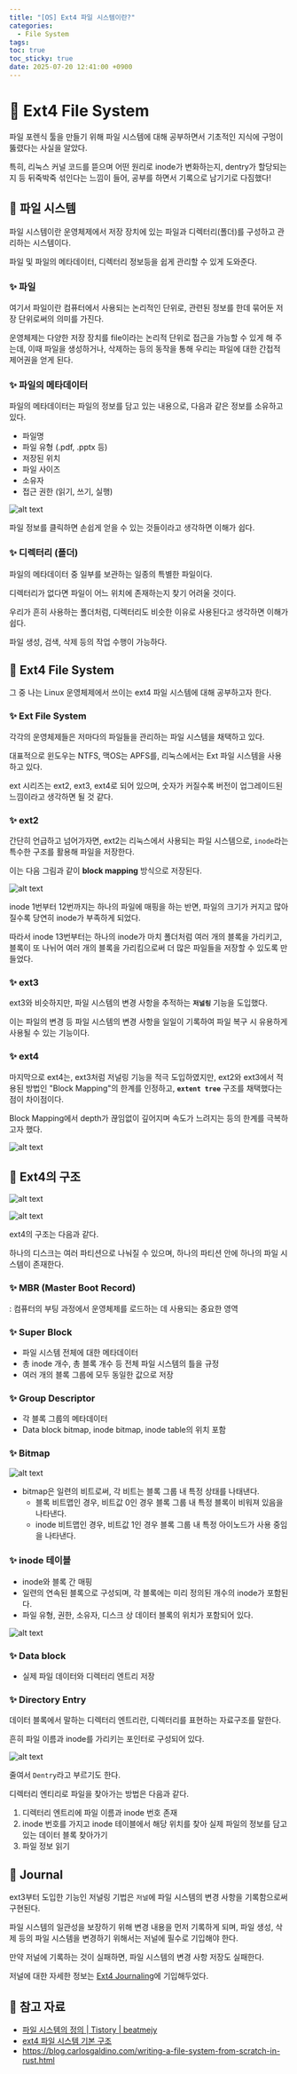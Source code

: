 ```yaml
---
title: "[OS] Ext4 파일 시스템이란?"
categories:
  - File System
tags:
toc: true
toc_sticky: true
date: 2025-07-20 12:41:00 +0900
---
```


# 📌 Ext4 File System

파일 포렌식 툴을 만들기 위해 파일 시스템에 대해 공부하면서 기초적인 지식에 구멍이 뚫렸다는 사실을 알았다.

특히, 리눅스 커널 코드를 뜯으며 어떤 원리로 inode가 변화하는지, dentry가 할당되는지 등 뒤죽박죽 섞인다는 느낌이 들어, 공부를 하면서 기록으로 남기기로 다짐했다!

## 🫧 파일 시스템
파일 시스템이란 운영체제에서 저장 장치에 있는 파일과 디렉터리(폴더)를 구성하고 관리하는 시스템이다.

파일 및 파일의 메타데이터, 디렉터리 정보등을 쉽게 관리할 수 있게 도와준다.

### ✨ 파일
여기서 파일이란 컴퓨터에서 사용되는 논리적인 단위로, 관련된 정보를 한데 묶어둔 저장 단위로써의 의미를 가진다.

운영체제는 다양한 저장 장치를 file이라는 논리적 단위로 접근을 가능할 수 있게 해 주는데, 이때 파일을 생성하거나, 삭제하는 등의 동작을 통해 우리는 파일에 대한 간접적 제어권을 얻게 된다.

### ✨ 파일의 메타데이터
파일의 메타데이터는 파일의 정보를 담고 있는 내용으로, 다음과 같은 정보를 소유하고 있다.

- 파일명
- 파일 유형 (.pdf, .pptx 등)
- 저장된 위치
- 파일 사이즈
- 소유자
- 접근 권한 (읽기, 쓰기, 실행)

![alt text](<../../../assets/image/OS/파일 메타데이터.png>)

파일 정보를 클릭하면 손쉽게 얻을 수 있는 것들이라고 생각하면 이해가 쉽다.

### ✨ 디렉터리 (폴더)

파일의 메타데이터 중 일부를 보관하는 일종의 특별한 파일이다.

디렉터리가 없다면 파일이 어느 위치에 존재하는지 찾기 어려울 것이다.

우리가 흔히 사용하는 폴더처럼, 디렉터리도 비슷한 이유로 사용된다고 생각하면 이해가 쉽다.

파일 생성, 검색, 삭제 등의 작업 수행이 가능하다.

## 🫧 Ext4 File System
그 중 나는 Linux 운영체제에서 쓰이는 ext4 파일 시스템에 대해 공부하고자 한다.

### ✨ Ext File System

각각의 운영체제들은 저마다의 파일들을 관리하는 파일 시스템을 채택하고 있다. 

대표적으로 윈도우는 NTFS, 맥OS는 APFS를, 리눅스에서는 Ext 파일 시스템을 사용하고 있다.

ext 시리즈는 ext2, ext3, ext4로 되어 있으며, 숫자가 커질수록 버전이 업그레이드된 느낌이라고 생각하면 될 것 같다.

### ✨ ext2

간단히 언급하고 넘어가자면, ext2는 리눅스에서 사용되는 파일 시스템으로, `inode`라는 특수한 구조를 활용해 파일을 저장한다.

이는 다음 그림과 같이 <strong>block mapping</strong> 방식으로 저장된다.

![alt text](../../../assets/image/OS/block_mapping.png)

inode 1번부터 12번까지는 하나의 파일에 매핑을 하는 반면, 파일의 크기가 커지고 많아질수록 당연히 inode가 부족하게 되었다.

따라서 inode 13번부터는 하나의 inode가 마치 폴더처럼 여러 개의 블록을 가리키고, 블록이 또 나뉘어 여러 개의 블록을 가리킴으로써 더 많은 파일들을 저장할 수 있도록 만들었다.

### ✨ ext3
ext3와 비슷하지만, 파일 시스템의 변경 사항을 추적하는 <strong>`저널링`</strong> 기능을 도입했다.

이는 파일의 변경 등 파일 시스템의 변경 사항을 일일이 기록하여 파일 복구 시 유용하게 사용될 수 있는 기능이다.

### ✨ ext4

마지막으로 ext4는, ext3처럼 저널링 기능을 적극 도입하였지만, ext2와 ext3에서 적용된 방법인 "Block Mapping"의 한계를 인정하고, <strong>`extent tree`</strong> 구조를 채택했다는 점이 차이점이다.

Block Mapping에서 depth가 끊임없이 깊어지며 속도가 느려지는 등의 한계를 극복하고자 했다.

![alt text](../../../assets/image/OS/extents.png)


## 🫧 Ext4의 구조

![alt text](../../../assets/image/OS/ext4WithDisk.png)

![alt text](../../../assets/image/OS/ext4.png)

ext4의 구조는 다음과 같다.

하나의 디스크는 여러 파티션으로 나눠질 수 있으며, 하나의 파티션 안에 하나의 파일 시스템이 존재한다.

### ✨ MBR (Master Boot Record)

: 컴퓨터의 부팅 과정에서 운영체제를 로드하는 데 사용되는 중요한 영역


### ✨ Super Block
- 파일 시스템 전체에 대한 메타데이터
- 총 inode 개수, 총 블록 개수 등 전체 파일 시스템의 틀을 규정
- 여러 개의 블록 그룹에 모두 동일한 값으로 저장

### ✨ Group Descriptor
- 각 블록 그룹의 메타데이터
- Data block bitmap, inode bitmap, inode table의 위치 포함

### ✨ Bitmap

![alt text](../../../assets/image/OS/bitmap.png)

- bitmap은 일련의 비트로써, 각 비트는 블록 그룹 내 특정 상태를 나태낸다.
	- 블록 비트맵인 경우, 비트값 0인 경우 블록 그룹 내 특정 블록이 비워져 있음을 나타낸다.
	- inode 비트맵인 경우, 비트값 1인 경우 블록 그룹 내 특정 아이노드가 사용 중임을 나타낸다.

### ✨ inode 테이블
- inode와 블록 간 매핑
- 일련의 연속된 블록으로 구성되며, 각 블록에는 미리 정의된 개수의 inode가 포함된다.
- 파일 유형, 권한, 소유자, 디스크 상 데이터 블록의 위치가 포함되어 있다.

![alt text](../../../assets/image/OS/inode_table.png)

### ✨ Data block
- 실제 파일 데이터와 디렉터리 엔트리 저장

### ✨ Directory Entry

데이터 블록에서 말하는 디렉터리 엔트리란, 디렉터리를 표현하는 자료구조를 말한다.

흔히 파일 이름과 inode를 가리키는 포인터로 구성되어 있다.

![alt text](../../../assets/image/OS/dentry.png)

줄여서 `Dentry`라고 부르기도 한다.

디렉터리 엔티리로 파일을 찾아가는 방법은 다음과 같다.

1. 디렉터리 엔트리에 파일 이름과 inode 번호 존재
2. inode 번호를 가지고 inode 테이블에서 해당 위치를 찾아 실제 파일의 정보를 담고 있는 데이터 블록 찾아가기
3. 파일 정보 읽기


## 🫧 Journal

ext3부터 도입한 기능인 저널링 기법은 `저널`에 파일 시스템의 변경 사항을 기록함으로써 구현된다.

파일 시스템의 일관성을 보장하기 위해 변경 내용을 먼저 기록하게 되며, 파일 생성, 삭제 등의 파일 시스템을 변경하기 위해서는 저널에 필수로 기입해야 한다.

만약 저널에 기록하는 것이 실패하면, 파일 시스템의 변경 사항 저장도 실패한다.

저널에 대한 자세한 정보는 [Ext4 Journaling]()에 기입해두었다.

## 🫧 참고 자료
- [파일 시스템의 정의 | Tistory | beatmejy](https://beatmejy.tistory.com/30)
- [ext4 파일 시스템 기본 구조](https://ddongwon.tistory.com/66)
- https://blog.carlosgaldino.com/writing-a-file-system-from-scratch-in-rust.html